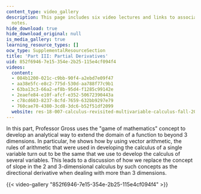 ```yaml
---
content_type: video_gallery
description: This page includes six video lectures and links to associated lecture
  notes.
hide_download: true
hide_download_original: null
is_media_gallery: true
learning_resource_types: []
ocw_type: SupplementalResourceSection
title: 'Part III: Partial Derivatives'
uid: 852f6946-7e15-354e-2b25-115e4cf094f4
videos:
  content:
  - 084b1200-021c-c9bb-90f4-a2ebd7e09f47
  - aa38e5fc-e8c2-775d-530d-aa788f77c9b1
  - 63ba13c3-66a2-ef8b-95d4-f1285c99142e
  - 2eaefe84-e10f-afcf-e352-50672390443a
  - c78cd603-8237-8cfd-7659-632bb9297e79
  - 760cae70-4380-3cd8-3dc6-b52f51df2099
  website: res-18-007-calculus-revisited-multivariable-calculus-fall-2011
---
```


In this part, Professor Gross uses the "game of mathematics" concept to develop an analytical way to extend the domain of a function to beyond 3 dimensions. In particular, he shows how by using vector arithmetic, the rules of arithmetic that were used in developing the calculus of a single variable turn out to be the same that we use to develop the calculus of several variables. This leads to a discussion of how we replace the concept of slope in the 2 and 3-dimensional calculus by such concepts as the directional derivative when dealing with more than 3 dimensions.

{{< video-gallery "852f6946-7e15-354e-2b25-115e4cf094f4" >}}

